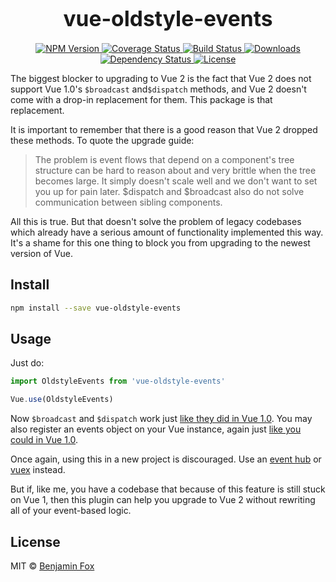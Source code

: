 <big><h1 align="center">vue-oldstyle-events</h1></big>

<p align="center">
  <a href="https://npmjs.org/package/vue-oldstyle-events">
    <img src="https://img.shields.io/npm/v/vue-oldstyle-events.svg?style=flat-square"
         alt="NPM Version">
  </a>

  <a href="https://coveralls.io/r/foxbenjaminfox/vue-oldstyle-events">
    <img src="https://img.shields.io/coveralls/foxbenjaminfox/vue-oldstyle-events.svg?style=flat-square"
         alt="Coverage Status">
  </a>

  <a href="https://travis-ci.org/foxbenjaminfox/vue-oldstyle-events">
    <img src="https://img.shields.io/travis/foxbenjaminfox/vue-oldstyle-events.svg?style=flat-square"
         alt="Build Status">
  </a>

  <a href="https://npmjs.org/package/vue-oldstyle-events">
    <img src="http://img.shields.io/npm/dm/vue-oldstyle-events.svg?style=flat-square"
         alt="Downloads">
  </a>

  <a href="https://david-dm.org/foxbenjaminfox/vue-oldstyle-events.svg">
    <img src="https://david-dm.org/foxbenjaminfox/vue-oldstyle-events.svg?style=flat-square"
         alt="Dependency Status">
  </a>

  <a href="https://github.com/foxbenjaminfox/vue-oldstyle-events/blob/master/LICENSE">
    <img src="https://img.shields.io/npm/l/vue-oldstyle-events.svg?style=flat-square"
         alt="License">
  </a>
</p>

The biggest blocker to upgrading to Vue 2 is the fact that Vue 2 does not support
Vue 1.0's `$broadcast` and`$dispatch` methods, and Vue 2 doesn't come with a drop-in
replacement for them. This package is that replacement.

It is important to remember that there is a good reason that Vue 2 dropped these methods.
To quote the upgrade guide:

> The problem is event flows that depend on a component's tree structure can be hard to
> reason about and very brittle when the tree becomes large. It simply doesn't scale well
> and we don't want to set you up for pain later. $dispatch and $broadcast also do not solve
> communication between sibling components.

All this is true. But that doesn't solve the problem of legacy codebases which already have
a serious amount of functionality implemented this way. It's a shame for this one thing to 
block you from upgrading to the newest version of Vue.

## Install

````sh
npm install --save vue-oldstyle-events
````

## Usage

Just do:

````js
import OldstyleEvents from 'vue-oldstyle-events'

Vue.use(OldstyleEvents)
````

Now `$broadcast` and `$dispatch` work just [like they did in Vue 1.0](http://v1.vuejs.org/api/#vm-dispatch). You may also register an
events object on your Vue instance, again just [like you could in Vue 1.0](http://v1.vuejs.org/api/#events).

Once again, using this in a new project is discouraged. Use an [event hub](https://vuejs.org/v2/guide/migration.html#dispatch-and-broadcast-replaced) or [vuex](https://github.com/vuejs/vuex) instead.

But if, like me, you have a codebase that because of this feature is still stuck on Vue 1,
then this plugin can help you upgrade to Vue 2 without rewriting all of your event-based logic.

## License

MIT © [Benjamin Fox](http://github.com/foxbenjaminfox)

[npm-url]: https://npmjs.org/package/vue-oldstyle-events
[npm-image]: https://img.shields.io/npm/v/vue-oldstyle-events.svg?style=flat-square

[travis-url]: https://travis-ci.org/foxbenjaminfox/vue-oldstyle-events
[travis-image]: https://img.shields.io/travis/foxbenjaminfox/vue-oldstyle-events.svg?style=flat-square

[depstat-url]: https://david-dm.org/foxbenjaminfox/vue-oldstyle-events
[depstat-image]: https://david-dm.org/foxbenjaminfox/vue-oldstyle-events.svg?style=flat-square

[download-badge]: http://img.shields.io/npm/dm/vue-oldstyle-events.svg?style=flat-square

